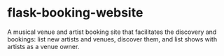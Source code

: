 # flask-booking-website
A musical venue and artist booking site that facilitates the discovery and bookings: list new artists and venues, discover them, and list shows with artists as a venue owner.
